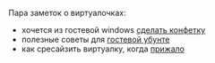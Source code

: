 Пара заметок о виртуалочках:
- хочется из гостевой windows [сделать конфетку](guest_os_windows.md)
- полезные советы для [гостевой убунте](guest_os_linux.md)
- как сресайзить виртуалку, когда [прижало](increase_space.md)
